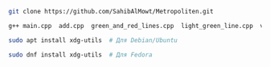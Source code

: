 ```bash
git clone https://github.com/SahibAlMowt/Metropoliten.git
```


```bash
g++ main.cpp  add.cpp  green_and_red_lines.cpp  light_green_line.cpp  violet_line.cpp 
```

```bash
sudo apt install xdg-utils  # Для Debian/Ubuntu
```
```bash
sudo dnf install xdg-utils  # Для Fedora
```